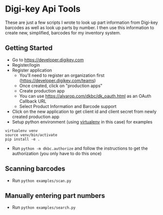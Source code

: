 # Digi-key Api Tools

These are just a few scripts I wrote to look up part information from Digi-key barcodes as well as look up parts by number. I then use this information to create new, simplified, barcodes for my inventory system.

## Getting Started
* Go to https://developer.digikey.com
* Register/login
* Register application
  * You'll need to register an organization first (https://developer.digikey.com/teams)
  * Once created, click on "production apps"
  * Create production app
  * You can use https://alvarop.com/dkbc/dk_oauth.html as an OAuth Callback URL
  * Select Product Information and Barcode support
* Click on the new application to get client id and client secret from newly created production app
* Setup python environment (using [virtualenv](https://virtualenv.pypa.io) in this case) for examples
```
virtualenv venv
source venv/bin/activate
pip install -e .
```
* Run `python -m dkbc.authorize` and follow the instructions to get the authorization (you only have to do this once)

## Scanning barcodes
* Run `python examples/scan.py`

## Manually entering part numbers
* Run `python examples/search.py`
